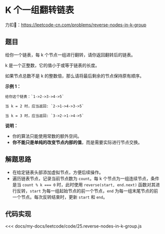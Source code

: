 # K 个一组翻转链表

力扣🔗：<https://leetcode-cn.com/problems/reverse-nodes-in-k-group>

## 题目

给你一个链表，每 k 个节点一组进行翻转，请你返回翻转后的链表。

k 是一个正整数，它的值小于或等于链表的长度。

如果节点总数不是 k 的整数倍，那么请将最后剩余的节点保持原有顺序。

**示例 1：**
  
    给你这个链表：`1->2->3->4->5`

    当 k = 2 时，应当返回: `2->1->4->3->5`

    当 k = 3 时，应当返回: `3->2->1->4->5`

**说明：**

* 你的算法只能使用常数的额外空间。
* **你不能只是单纯的改变节点内部的值**，而是需要实际进行节点交换。

## 解题思路

* 在给定链表头部添加虚拟节点，方便后续操作。
* 遍历链表节点，记录当前节点数为 `count`。每 k 个节点为一组连续节点，条件是当 `count % k === 0` 时，此时使用 `reverse(start, end.next)` 函数对其进行反转，`start` 为每一组起始节点的前一个节点，`end` 为每一组末尾节点的前一个节点。每次反转结束时，更新 `start` 和 `end`。

## 代码实现

<<< docs/my-docs/leetcode/code/25.reverse-nodes-in-k-group.js
